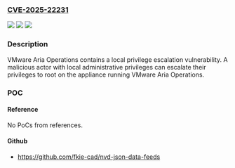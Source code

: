 ### [CVE-2025-22231](https://cve.mitre.org/cgi-bin/cvename.cgi?name=CVE-2025-22231)
![](https://img.shields.io/static/v1?label=Product&message=VMware%20Aria%20operations&color=blue)
![](https://img.shields.io/static/v1?label=Version&message=n%2Fa&color=blue)
![](https://img.shields.io/static/v1?label=Vulnerability&message=n%2Fa&color=brighgreen)

### Description

VMware Aria Operations contains a local privilege escalation vulnerability. A malicious actor with local administrative privileges can escalate their privileges to root on the appliance running VMware Aria Operations.

### POC

#### Reference
No PoCs from references.

#### Github
- https://github.com/fkie-cad/nvd-json-data-feeds

